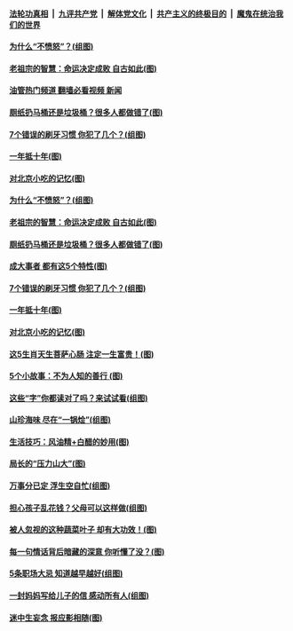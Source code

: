 ####  [法轮功真相](../../../../basic/blob/master/README.md?t=05181901) &nbsp;|&nbsp; [九评共产党](../../../../9ping.md/blob/master/README.md?t=05181901) &nbsp;|&nbsp; [解体党文化](../../../../jtdwh.md/blob/master/README.md?t=05181901)  &nbsp;|&nbsp; [共产主义的终极目的](../../../../gczydzjmd.md/blob/master/README.md?t=05181901) &nbsp;|&nbsp; [魔鬼在统治我们的世界](../../../../mgztzwmdsj.md/blob/master/README.md?t=05181901) 

#### [为什么“不愤怒”？(组图)](../pages/p8/1006112.md?t=05181901) 

#### [老祖宗的智慧：命运决定成败 自古如此(图)](../pages/p8/1006710.md?t=05181901) 

#### [油管热门频道 翻墙必看视频 新闻](http://45.76.130.85:81/youtube.html?05181901)

#### [厕纸扔马桶还是垃圾桶？很多人都做错了(图)](../pages/p8/1005806.md?t=05181901) 

#### [7个错误的刷牙习惯 你犯了几个？(组图)](../pages/p8/1006545.md?t=05181901) 

#### [一年抵十年(图)](../pages/p8/1006242.md?t=05181901) 

#### [对北京小吃的记忆(图)](../pages/p8/1005332.md?t=05181901) 

#### [为什么“不愤怒”？(组图)](../pages/p8/1006112.md?t=05181901) 

#### [老祖宗的智慧：命运决定成败 自古如此(图)](../pages/p8/1006710.md?t=05181901) 

#### [厕纸扔马桶还是垃圾桶？很多人都做错了(图)](../pages/p8/1005806.md?t=05181901) 

#### [成大事者 都有这5个特性(图)](../pages/p8/1006071.md?t=05181901) 

#### [7个错误的刷牙习惯 你犯了几个？(组图)](../pages/p8/1006545.md?t=05181901) 

#### [一年抵十年(图)](../pages/p8/1006242.md?t=05181901) 

#### [对北京小吃的记忆(图)](../pages/p8/1005332.md?t=05181901) 

#### [这5生肖天生菩萨心肠 注定一生富贵！(图)](../pages/p8/1006477.md?t=05181901) 

#### [5个小故事：不为人知的善行 (图)](../pages/p8/1006252.md?t=05181901) 

#### [这些“字”你都读对了吗？来试试看(组图)](../pages/p8/1006481.md?t=05181901) 

#### [山珍海味 尽在“一锅烩”(组图)](../pages/p8/1006274.md?t=05181901) 

#### [生活技巧：风油精+白醋的妙用(图)](../pages/p8/1006250.md?t=05181901) 

#### [局长的“压力山大”(图)](../pages/p8/1005817.md?t=05181901) 

#### [万事分已定 浮生空自忙(组图)](../pages/p8/1006380.md?t=05181901) 

#### [担心孩子乱花钱？父母可以这样做(组图)](../pages/p8/1006388.md?t=05181901) 

#### [被人忽视的这种蔬菜叶子 却有大功效！(图)](../pages/p8/992259.md?t=05181901) 

#### [每一句情话背后暗藏的深意 你听懂了没？(图)](../pages/p8/1006167.md?t=05181901) 

#### [5条职场大忌 知道越早越好(组图)](../pages/p8/1005812.md?t=05181901) 

#### [一封妈妈写给儿子的信 感动所有人(组图)](../pages/p8/1005811.md?t=05181901) 

#### [迷中生妄念 报应影相随(图)](../pages/p8/1006255.md?t=05181901) 

<img src='http://gfw-breaker.win/goodnews/indexes/p8.md' width='0px' height='0px'/>
